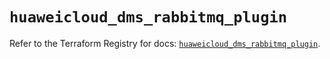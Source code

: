 # `huaweicloud_dms_rabbitmq_plugin`

Refer to the Terraform Registry for docs: [`huaweicloud_dms_rabbitmq_plugin`](https://registry.terraform.io/providers/huaweicloud/huaweicloud/1.71.1/docs/resources/dms_rabbitmq_plugin).
